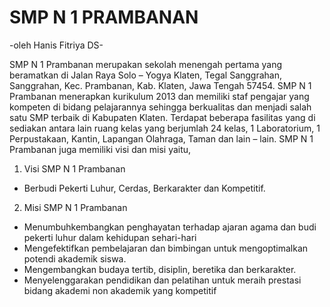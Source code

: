 # SMP N 1 PRAMBANAN
-oleh Hanis Fitriya DS-

SMP N 1 Prambanan merupakan sekolah menengah pertama yang beramatkan di Jalan Raya Solo – Yogya Klaten, Tegal Sanggrahan, Sanggrahan, Kec. Prambanan, Kab. Klaten, Jawa Tengah 57454.  SMP N 1 Prambanan menerapkan kurikulum 2013 dan memiliki staf pengajar yang kompeten di bidang pelajarannya sehingga berkualitas dan menjadi salah satu SMP terbaik di Kabupaten Klaten. Terdapat beberapa fasilitas yang di sediakan antara lain ruang kelas yang berjumlah 24 kelas, 1 Laboratorium, 1 Perpustakaan, Kantin, Lapangan Olahraga, Taman dan lain – lain.  SMP N 1 Prambanan juga memiliki visi dan misi yaitu, 
1.	Visi SMP N 1 Prambanan
- Berbudi Pekerti Luhur, Cerdas, Berkarakter dan Kompetitif.
2.	Misi SMP N 1 Prambanan
- 	Menumbuhkembangkan penghayatan terhadap ajaran agama dan budi pekerti luhur dalam kehidupan sehari-hari 
- 	Mengefektifkan pembelajaran dan bimbingan untuk mengoptimalkan potendi akademik siswa. 
-	Mengembangkan budaya tertib, disiplin, beretika dan berkarakter. 
- 	Menyelenggarakan pendidikan dan pelatihan untuk meraih prestasi bidang akademi non akademik yang kompetitif
